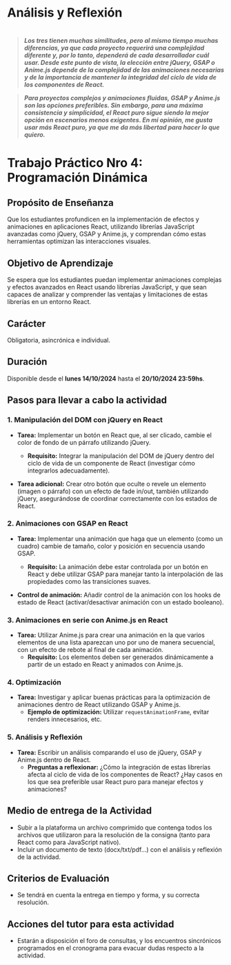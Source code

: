 <h1> Análisis y Reflexión <h1>

<h4>

>_Los tres tienen muchas similitudes, pero al mismo tiempo muchas diferencias, ya que cada proyecto requerirá una complejidad diferente y, por lo tanto, dependerá de cada desarrollador cuál usar. Desde este punto de vista, la elección entre jQuery, GSAP o Anime.js depende de la complejidad de las animaciones necesarias y de la importancia de mantener la integridad del ciclo de vida de los componentes de React._


>_Para proyectos complejos y animaciones fluidas, GSAP y Anime.js son las opciones preferibles. Sin embargo, para una máxima consistencia y simplicidad, el React puro sigue siendo la mejor opción en escenarios menos exigentes. En mi opinión, me gusta usar más React puro, ya que me da más libertad para hacer lo que quiero._

<h4>


# Trabajo Práctico Nro 4: Programación Dinámica

## Propósito de Enseñanza
Que los estudiantes profundicen en la implementación de efectos y animaciones en aplicaciones React, utilizando librerías JavaScript avanzadas como jQuery, GSAP y Anime.js, y comprendan cómo estas herramientas optimizan las interacciones visuales.

## Objetivo de Aprendizaje
Se espera que los estudiantes puedan implementar animaciones complejas y efectos avanzados en React usando librerías JavaScript, y que sean capaces de analizar y comprender las ventajas y limitaciones de estas librerías en un entorno React.

## Carácter
Obligatoria, asincrónica e individual.

## Duración
Disponible desde el **lunes 14/10/2024** hasta el **20/10/2024 23:59hs**.

## Pasos para llevar a cabo la actividad

### 1. Manipulación del DOM con jQuery en React
- **Tarea:** Implementar un botón en React que, al ser clicado, cambie el color de fondo de un párrafo utilizando jQuery. 
  - **Requisito:** Integrar la manipulación del DOM de jQuery dentro del ciclo de vida de un componente de React (investigar cómo integrarlos adecuadamente).
  
- **Tarea adicional:** Crear otro botón que oculte o revele un elemento (imagen o párrafo) con un efecto de fade in/out, también utilizando jQuery, asegurándose de coordinar correctamente con los estados de React.

### 2. Animaciones con GSAP en React
- **Tarea:** Implementar una animación que haga que un elemento (como un cuadro) cambie de tamaño, color y posición en secuencia usando GSAP.
  - **Requisito:** La animación debe estar controlada por un botón en React y debe utilizar GSAP para manejar tanto la interpolación de las propiedades como las transiciones suaves.
  
- **Control de animación:** Añadir control de la animación con los hooks de estado de React (activar/desactivar animación con un estado booleano).

### 3. Animaciones en serie con Anime.js en React
- **Tarea:** Utilizar Anime.js para crear una animación en la que varios elementos de una lista aparezcan uno por uno de manera secuencial, con un efecto de rebote al final de cada animación.
  - **Requisito:** Los elementos deben ser generados dinámicamente a partir de un estado en React y animados con Anime.js.

### 4. Optimización
- **Tarea:** Investigar y aplicar buenas prácticas para la optimización de animaciones dentro de React utilizando GSAP y Anime.js.
  - **Ejemplo de optimización:** Utilizar `requestAnimationFrame`, evitar renders innecesarios, etc.

### 5. Análisis y Reflexión
- **Tarea:** Escribir un análisis comparando el uso de jQuery, GSAP y Anime.js dentro de React. 
  - **Preguntas a reflexionar:** ¿Cómo la integración de estas librerías afecta al ciclo de vida de los componentes de React? ¿Hay casos en los que sea preferible usar React puro para manejar efectos y animaciones?

## Medio de entrega de la Actividad
- Subir a la plataforma un archivo comprimido que contenga todos los archivos que utilizaron para la resolución de la consigna (tanto para React como para JavaScript nativo).
- Incluir un documento de texto (docx/txt/pdf...) con el análisis y reflexión de la actividad.

## Criterios de Evaluación
- Se tendrá en cuenta la entrega en tiempo y forma, y su correcta resolución.

## Acciones del tutor para esta actividad
- Estarán a disposición el foro de consultas, y los encuentros sincrónicos programados en el cronograma para evacuar dudas respecto a la actividad.
